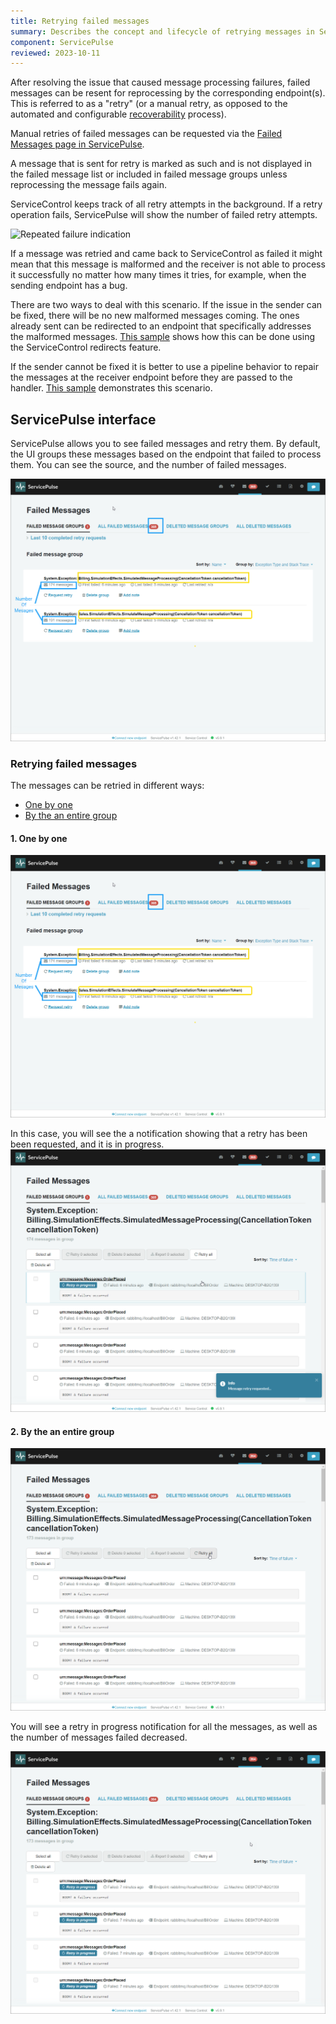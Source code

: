 ```yaml
---
title: Retrying failed messages
summary: Describes the concept and lifecycle of retrying messages in ServicePulse
component: ServicePulse
reviewed: 2023-10-11
---
```


After resolving the issue that caused message processing failures, failed messages can be resent for reprocessing by the corresponding endpoint(s). This is referred to as a "retry" (or a manual retry, as opposed to the automated and configurable [recoverability](/nservicebus/recoverability/) process).

Manual retries of failed messages can be requested via the [Failed Messages page in ServicePulse](/servicepulse/intro-failed-messages.md).

A message that is sent for retry is marked as such and is not displayed in the failed message list or included in failed message groups unless reprocessing the message fails again.

ServiceControl keeps track of all retry attempts in the background. If a retry operation fails, ServicePulse will show the number of failed retry attempts.

![Repeated failure indication](images/failed-messages-repeated-failure.png 'width=500')

If a message was retried and came back to ServiceControl as failed it might mean that this message is malformed and the receiver is not able to process it successfully no matter how many times it tries, for example, when the sending endpoint has a bug.

There are two ways to deal with this scenario. If the issue in the sender can be fixed, there will be no new malformed messages coming. The ones already sent can be redirected to an endpoint that specifically addresses the malformed messages. [This sample](/samples/servicecontrol/fix-messages/) shows how this can be done using the ServiceControl redirects feature.

If the sender cannot be fixed it is better to use a pipeline behavior to repair the messages at the receiver endpoint before they are passed to the handler. [This sample](/samples/pipeline/fix-messages-using-behavior/) demonstrates this scenario.


## ServicePulse interface

ServicePulse allows you to see failed messages and retry them. By default, the UI groups these messages based on the endpoint that failed to process them. You can see the source, and the number of failed messages.

![Failed Messages](./images/retry/failed-mesage-groups-annotated.png)

### Retrying failed messages

The messages can be retried in different ways:
 - [One by one](#the-messages-can-be-retried-in-different-ways-one-by-one)
 - [By the an entire group](#the-messages-can-be-retried-in-different-ways-by-the-an-entire-group)

#### 1. One by one

![Individual message retry](./images/retry/failed-mesage-groups-annotated.png)

In this case, you will see the a notification showing that a retry has been been requested, and it is in progress.
![Individual message retry in progress](./images/retry/one-retry-in-progress.png)

#### 2. By the an entire group

![Retry all](./images/retry/retry-all.png)

You will see a retry in progress notification for all the messages, as well as the number of messages failed decreased.

![All retried in progress](./images/retry/all-retry-in-progress.png)
